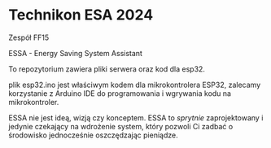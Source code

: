 
Technikon ESA 2024
==================
Zespół FF15

ESSA - Energy Saving System Assistant

To repozytorium zawiera pliki serwera oraz kod dla esp32.

plik esp32.ino jest właściwym kodem dla mikrokontrolera ESP32, zalecamy korzystanie z Arduino IDE do programowania i wgrywania kodu na mikrokontroler.

ESSA nie jest ideą, wizją czy konceptem. ESSA to *sprytnie* zaprojektowany i jedynie czekający na wdrożenie system, który pozwoli Ci zadbać o środowisko jednocześnie oszczędzając pieniądze.
